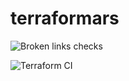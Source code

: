 # terraformars

![Broken links checks](https://github.com/unusualpseudo/terraformars/actions/workflows/broken-links-check.yaml/badge.svg)

![Terraform CI](https://github.com/unusualpseudo/terraformars/actions/workflows/tf-plan.yaml/badge.svg)
